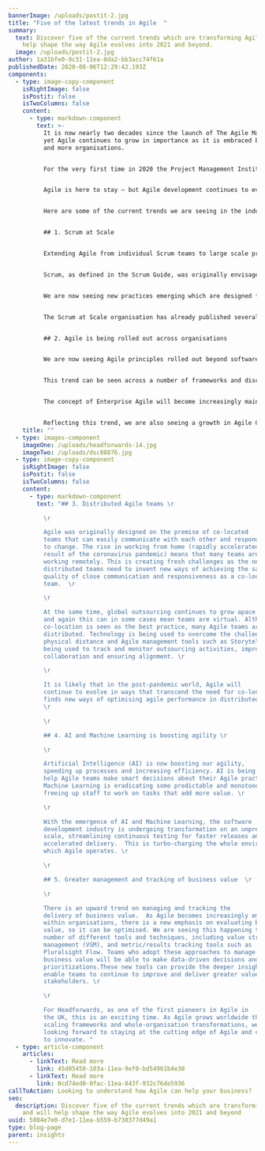 ```yaml
---
bannerImage: /uploads/postit-2.jpg
title: "Five of the latest trends in Agile  "
summary:
  text: Discover five of the current trends which are transforming Agile and will
    help shape the way Agile evolves into 2021 and beyond.
  image: /uploads/postit-2.jpg
author: 1a31bfe0-9c31-11ea-8da2-bb3acc74f61a
publishedDate: 2020-08-06T12:29:42.193Z
components:
  - type: image-copy-component
    isRightImage: false
    isPostit: false
    isTwoColumns: false
    content:
      - type: markdown-component
        text: >-
          It is now nearly two decades since the launch of The Agile Manifesto,
          yet Agile continues to grow in importance as it is embraced by more
          and more organisations.  


          For the very first time in 2020 the Project Management Institute (which is regarded as the global leader in project management training) announced that it was introducing familiarity with Agile concepts as part of the necessary skillset for their Project Management Professional (PMP) Certification – a reminder of the extent to which Agile is now at the heart of mainstream project management thinking. 


          Agile is here to stay – but Agile development continues to evolve as companies explore new and better ways of working.  


          Here are some of the current trends we are seeing in the industry, which will shape and define Agile into 2021 and beyond.


          ## 1. Scrum at Scale


          Extending Agile from individual Scrum teams to large scale programmes is gaining traction. 


          Scrum, as defined in the Scrum Guide, was originally envisaged as a framework for developing and delivering products by a single team. Scrum is now increasingly being scaled across many high performance teams within an organisation and the Scrum at Scale organisation has been created to find effective ways of co-ordinating this new eco system of multiple teams. 


          We are now seeing new practices emerging which are designed for a scaled setting, such as the ‘Scrum of Scrums’ to understand collective progress and be responsive to any issues raised by individual teams; and a Scaled Daily Scrum (SDS) which people from participating teams attend. 


          The Scrum at Scale organisation has already published several white papers on applying the Scrum@Scale model to improve efficiency and momentum will continue as this organisation and others explore the best ways of implementing scrum at scale.


          ## 2. Agile is being rolled out across organisations


          We are now seeing Agile principles rolled out beyond software development to other functions of the company –Agile Human Resources, Agile Marketing, Agile Engineering and so on.  


          This trend can be seen across a number of frameworks and discussion this year. The Scaled Agile Framework (SAFe version 5.0) which was released in January 2020, includes the addition  “Business Agility” for the first time. SAFe is one of the hottest things amongst large companies today and this upward trend is likely to continue. 


          The concept of Enterprise Agile will become increasingly mainstream, as the principles of constant feedback and rapid iteration are equally valid right across organisations. Agile is being increasingly sought as businesses seek to improve productivity and competitiveness.  


          Reflecting this trend, we are also seeing a growth in Agile Coaching. In contrast to Scrum Masters, who act as strategic coaches for their teams, Agile Coaches operate at organisational level, charged with implementing agile at scale and across organisations. Over the next decade, we are likely to see more enterprises setting up a centralised Agile team to oversee the implementation of agile.
    title: ""
  - type: images-component
    imageOne: /uploads/headforwards-14.jpg
    imageTwo: /uploads/dsc08876.jpg
  - type: image-copy-component
    isRightImage: false
    isPostit: false
    isTwoColumns: false
    content:
      - type: markdown-component
        text: "## 3. Distributed Agile teams \r

          \r

          Agile was originally designed on the premise of co-located
          teams that can easily communicate with each other and respond quickly
          to change. The rise in working from home (rapidly accelerated as a
          result of the coronavirus pandemic) means that many teams are now
          working remotely. This is creating fresh challenges as the newly
          distributed teams need to invent new ways of achieving the same
          quality of close communication and responsiveness as a co-located
          team.  \r

          \r

          At the same time, global outsourcing continues to grow apace
          and again this can in some cases mean teams are virtual. Although
          co-location is seen as the best practice, many Agile teams are now
          distributed. Technology is being used to overcome the challenges of
          physical distance and Agile management tools such as Storyteller are
          being used to track and monitor outsourcing activities, improving
          collaboration and ensuring alignment. \r

          \r

          It is likely that in the post-pandemic world, Agile will
          continue to evolve in ways that transcend the need for co-location and
          finds new ways of optimising agile performance in distributed teams.
          \r

          \r

          ## 4. AI and Machine Learning is boosting agility \r

          \r

          Artificial Intelligence (AI) is now boosting our agility,
          speeding up processes and increasing efficiency. AI is being used to
          help Agile teams make smart decisions about their Agile practice, and
          Machine Learning is eradicating some predictable and monotonous tasks,
          freeing up staff to work on tasks that add more value. \r

          \r

          With the emergence of AI and Machine Learning, the software
          development industry is undergoing transformation on an unprecedented
          scale, streamlining continuous testing for faster releases and
          accelerated delivery.  This is turbo-charging the whole environment in
          which Agile operates. \r

          \r

          ## 5. Greater management and tracking of business value  \r

          \r

          There is an upward trend on managing and tracking the
          delivery of business value.  As Agile becomes increasingly embedded
          within organisations, there is a new emphasis on evaluating business
          value, so it can be optimised. We are seeing this happening through a
          number of different tools and techniques, including value stream
          management (VSM), and metric/results tracking tools such as
          Pluralsight Flow. Teams who adopt these approaches to manage and track
          business value will be able to make data-driven decisions and
          prioritizations.These new tools can provide the deeper insights that
          enable teams to continue to improve and deliver greater value to
          stakeholders. \r

          \r

          For Headforwards, as one of the first pioneers in Agile in
          the UK, this is an exciting time. As Agile grows worldwide through
          scaling frameworks and whole-organisation transformations, we are
          looking forward to staying at the cutting edge of Agile and continuing
          to innovate. "
  - type: article-component
    articles:
      - linkText: Read more
        link: 45d05450-103a-11ea-9ef0-bd54961b4e30
      - linkText: Read more
        link: 0cd74ed0-0fac-11ea-843f-932c76de5936
callToAction: Looking to understand how Agile can help your business?
seo:
  description: Discover five of the current trends which are transforming Agile
    and will help shape the way Agile evolves into 2021 and beyond
uuid: 5884e7e0-d7e1-11ea-b559-b730377d49a1
type: blog-page
parent: insights
---
```

